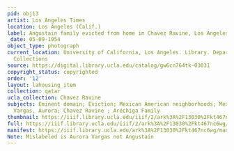 ```yaml
---
pid: obj13
artist: Los Angeles Times
location: Los Angeles (Calif.)
label: Angustain family evicted from home in Chavez Ravine, Los Angeles (Calif.)
_date: 05-09-1954
object_type: photograph
current_location: University of California, Los Angeles. Library. Department of Special
  Collections
source: https://digital.library.ucla.edu/catalog/gw6cn764tk-03031
copyright_status: copyrighted
order: '12'
layout: lahousing_item
collection: qatar
ucla_collection: Chavez Ravine
subjects: Eminent domain; Eviction; Mexican American neighborhoods; Mexican Americans;
  Vargas, Aurora; Chavez Ravine ; Aréchiga Family
thumbnail: https://iiif.library.ucla.edu/iiif/2/ark%3A%2F13030%2Fkt467nc6wg/full/250,/0/default.jpg
full: https://iiif.library.ucla.edu/iiif/2/ark%3A%2F13030%2Fkt467nc6wg/full/full/0/default.jpg
manifest: https://iiif.library.ucla.edu/ark%3A%2F13030%2Fkt467nc6wg/manifest
Note: Mislabeled is Aurora Vargas not Angustaín
---
```

